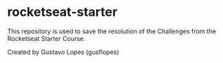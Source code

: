 # rocketseat-starter
This repository is used to save the resolution of the Challenges from the Rocketseat Starter Course.

Created by Gustavo Lopes (gusflopes)